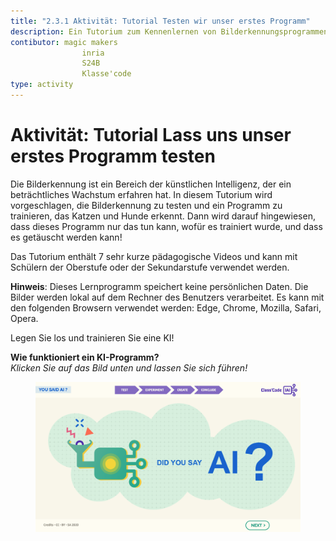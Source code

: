 ```yaml
---
title: "2.3.1 Aktivität: Tutorial Testen wir unser erstes Programm"
description: Ein Tutorium zum Kennenlernen von Bilderkennungsprogrammen, wie man sie trainiert und wie man sie überlisten kann.
contibutor: magic makers
                inria
                S24B
                Klasse'code      
type: activity
---
```

# Aktivität: Tutorial Lass uns unser erstes Programm testen

Die Bilderkennung ist ein Bereich der künstlichen Intelligenz, der ein beträchtliches Wachstum erfahren hat. In diesem Tutorium wird vorgeschlagen, die Bilderkennung zu testen und ein Programm zu trainieren, das Katzen und Hunde erkennt. Dann wird darauf hingewiesen, dass dieses Programm nur das tun kann, wofür es trainiert wurde, und dass es getäuscht werden kann!

Das Tutorium enthält 7 sehr kurze pädagogische Videos und kann mit Schülern der Oberstufe oder der Sekundarstufe verwendet werden.

**Hinweis**: Dieses Lernprogramm speichert keine persönlichen Daten. Die Bilder werden lokal auf dem Rechner des Benutzers verarbeitet. Es kann mit den folgenden Browsern verwendet werden: Edge, Chrome, Mozilla, Safari, Opera.

Legen Sie los und trainieren Sie eine KI!

**Wie funktioniert ein KI-Programm?**  
_Klicken Sie auf das Bild unten und lassen Sie sich führen!_

<a href="https://pixees.fr/classcodeiai/app/tuto1?lang=en" target="_blank"><figure>
  <img src="Images/Tuto-M1-FirstProgram.png" />
</figure></a>
